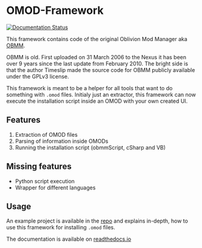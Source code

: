 # OMOD-Framework

[![Documentation Status](https://readthedocs.org/projects/omod-framework/badge/?version=latest)](https://omod-framework.readthedocs.io/en/latest/?badge=latest)

This framework contains code of the original Oblivion Mod Manager aka [OBMM](https://www.nexusmods.com/oblivion/mods/2097).

OBMM is old. First uploaded on 31 March 2006 to the Nexus it has been over 9 years since the last update from February 2010. The bright side is that the author Timeslip made the source code for OBMM publicly available under the GPLv3 license.

This framework is meant to be a helper for all tools that want to do something with `.omod` files. Initialy just an extractor, this framework can now execute the installation script inside an OMOD with your own created UI.

## Features

1. Extraction of OMOD files
2. Parsing of information inside OMODs
3. Running the installation script (obmmScript, cSharp and VB)

## Missing features

- Python script execution
- Wrapper for different languages

## Usage

An example project is available in the [repo](https://github.com/erri120/OMOD-Framework/blob/master/OMOD-Framework-Example/Program.cs) and explains in-depth, how to use this framework for installing `.omod` files.

The documentation is available on [readthedocs.io](https://omod-framework.readthedocs.io/)
